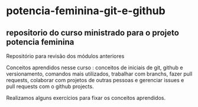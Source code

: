 # potencia-feminina-git-e-github

## repositorio do curso ministrado para o projeto potencia feminina

Repositório para revisão dos módulos anteriores

Conceitos aprendidos nesse curso : conceitos de iniciais de git, github e versionamento, comandos mais utilizados, trabalhar com branchs, fazer pull requests, colaborar com projetos de outras pessoas e gerenciar issues e pull requests com o github projects.

Realizamos alguns exercícios para fixar os conceitos aprendidos.
